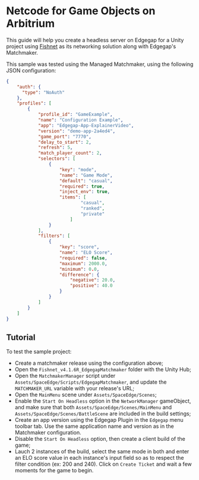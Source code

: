 # Netcode for Game Objects on Arbitrium

This guide will help you create a headless server on Edgegap for a Unity project using [Fishnet](https://github.com/FirstGearGames/FishNet) as its networking solution along with Edgegap's Matchmaker.

This sample was tested using the Managed Matchmaker, using the following JSON configuration:

```json
{
    "auth": {
      "type": "NoAuth"
    },
    "profiles": [
        {
            "profile_id": "GameExample",
            "name": "Configuration Example",
            "app": "Edgegap-App-ExplainerVideo",
            "version": "demo-app-2a4ed4",
            "game_port": "7770",
            "delay_to_start": 2,
            "refresh": 5,
            "match_player_count": 2,
            "selectors": [
                {
                    "key": "mode",
                    "name": "Game Mode",
                    "default": "casual",
                    "required": true,
                    "inject_env": true,
                    "items": [
                            "casual",
                            "ranked",
                            "private"
                        ]
                }
            ],
            "filters": [
                {
                    "key": "score",
                    "name": "ELO Score",
                    "required": false,
                    "maximum": 2000.0,
                    "minimum": 0.0,
                    "difference": {
                        "negative": 20.0,
                        "positive": 40.0
                    }
                }
            ]
        }
    ]
}
```

## Tutorial

To test the sample project: 

- Create a matchmaker release using the configuration above;
- Open the `Fishnet_v4.1.6R_EdgegapMatchmaker` folder with the Unity Hub;
- Open the `MatchmakerManager` script under `Assets/SpaceEdge/Scripts/EdgegapMatchmaker`, and update the `MATCHMAKER_URL` variable with your release's URL;
- Open the `MainMenu` scene under `Assets/SpaceEdge/Scenes`;
- Enable the `Start On Headless` option in the `NetworkManager` gameObject, and make sure that both `Assets/SpaceEdge/Scenes/MainMenu` and `Assets/SpaceEdge/Scenes/BattleScene` are included in the build settings;
- Create an app version using the Edgegap Plugin in the `Edgegap` menu toolbar tab. Use the same application name and version as in the Matchmaker configuration.
- Disable the `Start On Headless` option, then create a client build of the game;
- Lauch 2 instances of the build, select the same mode in both and enter an ELO score value in each instance's input field so as to respect the filter condition (ex: 200 and 240). Click on `Create Ticket` and wait a few moments for the game to begin.